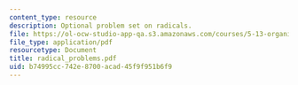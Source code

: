 ```yaml
---
content_type: resource
description: Optional problem set on radicals.
file: https://ol-ocw-studio-app-qa.s3.amazonaws.com/courses/5-13-organic-chemistry-ii-fall-2003/b74995cc742e8700acad45f9f951b6f9_radical_problems.pdf
file_type: application/pdf
resourcetype: Document
title: radical_problems.pdf
uid: b74995cc-742e-8700-acad-45f9f951b6f9
---
```

